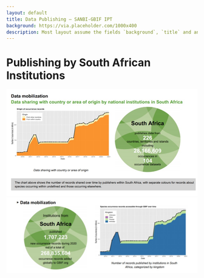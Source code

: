 ```yaml
---
layout: default
title: Data Publishing – SANBI-GBIF IPT
background: https://via.placeholder.com/1000x400
description: Most layout assume the fields `background`, `title` and an optional `description`
---
```


# Publishing by South African Institutions

![Data mobilization](/assets/images/Datamobilization.jpg)
![Data mobilization](/assets/images/Datamobilization1.jpg)
